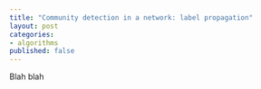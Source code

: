 ```yaml
---
title: "Community detection in a network: label propagation"
layout: post
categories:
- algorithms
published: false
---
```


Blah blah
